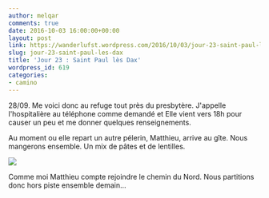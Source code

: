 ```yaml
---
author: melqar
comments: true
date: 2016-10-03 16:00:00+00:00
layout: post
link: https://wanderlufst.wordpress.com/2016/10/03/jour-23-saint-paul-les-dax/
slug: jour-23-saint-paul-les-dax
title: 'Jour 23 : Saint Paul lès Dax'
wordpress_id: 619
categories:
- camino
---
```


28/09. Me voici donc au refuge tout près du presbytère. J'appelle l'hospitalière au téléphone comme demandé et Elle vient vers 18h pour causer un peu et me donner quelques renseignements.

Au moment ou elle repart un autre pélerin, Matthieu, arrive au gîte. Nous mangerons ensemble. Un mix de pâtes et de lentilles.

[![](http://wanderlufst.files.wordpress.com/2016/10/wp-image-1963505970jpg.jpg)](http://wanderlufst.files.wordpress.com/2016/10/wp-image-1963505970jpg.jpg)

Comme moi Matthieu compte rejoindre le chemin du Nord. Nous partitions donc hors piste ensemble demain...
